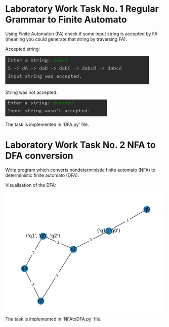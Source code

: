 # Laboratory Work Task No. 1 Regular Grammar to Finite Automato

Using Finite Automaton (FA) check if some input string is accepted by FA (meaning you could generate that string by traversing FA).

Accepted string:

<img src="/venv/dfa_accepted.PNG"/>

String was not accepted:

<img src="/venv/dfa_notaccept.PNG"/>

The task is implemented in 'DFA.py' file.

# Laboratory Work Task No. 2 NFA to DFA conversion

Write program which converts nondeterministic finite automato (NFA) to deterministic finite automato (DFA).

Visualisation of the DFA:

<img src="/venv/dfa_capture.PNG">

The task is implemented in 'NFAtoDFA.py' file.

